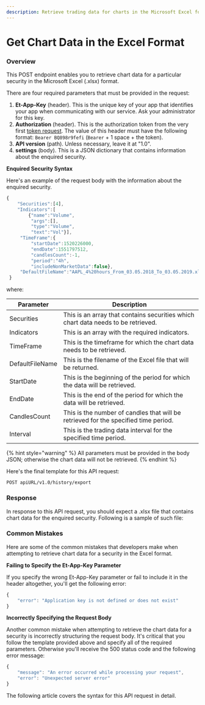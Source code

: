 ```yaml
---
description: Retrieve trading data for charts in the Microsoft Excel format
---
```


# Get Chart Data in the Excel Format

### Overview

This POST endpoint enables you to retrieve chart data for a particular security in the Microsoft Excel (.xlsx) format.

There are four required parameters that must be provided in the request:

1. **Et-App-Key** (header). This is the unique key of your app that identifies your app when communicating with our service. Ask your administrator for this key.
2. **Authorization** (header). This is the authorization token from the very first [token request](broken-reference). The value of this header must have the following format: `Bearer BQ898r9fefi` (`Bearer` + 1 space + the token).
3. **API version** (path). Unless necessary, leave it at "1.0".
4. **settings** (body). This is a JSON dictionary that contains information about the enquired security.

**Enquired Security Syntax**

Here's an example of the request body with the information about the enquired security.

```javascript
{
    "Securities":[4],
    "Indicators":[
        {"name":"Volume",
         "args":[],
         "type":"Volume",
         "text":"Vol"}],
     "TimeFrame":{
         "startDate":1520226000,
         "endDate":1551797512,
         "candlesCount":-1,
         "period":"4h",
         "includeNonMarketData":false},
     "DefaultFileName":"AAPL_4%20hours_From_03.05.2018_To_03.05.2019.xlsx"
 }
```

where:

| Parameter       | Description                                                                         |
| --------------- | ----------------------------------------------------------------------------------- |
| Securities      | This is an array that contains securities which chart data needs to be retrieved.   |
| Indicators      | This is an array with the required indicators.                                      |
| TimeFrame       | This is the timeframe for which the chart data needs to be retrieved.               |
| DefaultFileName | This is the filename of the Excel file that will be returned.                       |
| StartDate       | This is the beginning of the period for which the data will be retrieved.           |
| EndDate         | This is the end of the period for which the data will be retrieved.                 |
| CandlesCount    | This is the number of candles that will be retrieved for the specified time period. |
| Interval        | This is the trading data interval for the specified time period.                    |

{% hint style="warning" %}
All parameters must be provided in the body JSON; otherwise the chart data will not be retrieved.
{% endhint %}

Here's the final template for this API request:

```
POST apiURL/v1.0/history/export
```

### Response

In response to this API request, you should expect a .xlsx file that contains chart data for the enquired security. Following is a sample of such file:

### Common Mistakes

Here are some of the common mistakes that developers make when attempting to retrieve chart data for a security in the Excel format.

**Failing to Specify the Et-App-Key Parameter**

If you specify the wrong Et-App-Key parameter or fail to include it in the header altogether, you'll get the following error:

```javascript
{
    "error": "Application key is not defined or does not exist"
}
```

**Incorrectly Specifying the Request Body**

Another common mistake when attempting to retrieve the chart data for a security is incorrectly structuring the request body. It's critical that you follow the template provided above and specify all of the required parameters. Otherwise you'll receive the 500 status code and the following error message:

```javascript
{
    "message": "An error occurred while processing your request",
    "error": "Unexpected server error"
}
```

The following article covers the syntax for this API request in detail.
